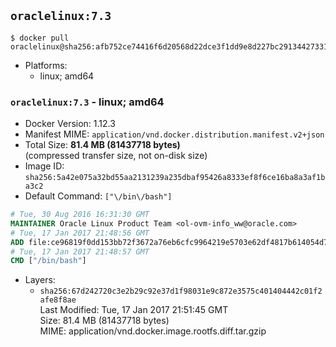 ## `oraclelinux:7.3`

```console
$ docker pull oraclelinux@sha256:afb752ce74416f6d20568d22dce3f1dd9e8d227bc2913442733137b21c25756b
```

-	Platforms:
	-	linux; amd64

### `oraclelinux:7.3` - linux; amd64

-	Docker Version: 1.12.3
-	Manifest MIME: `application/vnd.docker.distribution.manifest.v2+json`
-	Total Size: **81.4 MB (81437718 bytes)**  
	(compressed transfer size, not on-disk size)
-	Image ID: `sha256:5a42e075a32bd55aa2131239a235dbaf95426a8333ef8f6ce16ba8a3af1ba3c2`
-	Default Command: `["\/bin\/bash"]`

```dockerfile
# Tue, 30 Aug 2016 16:31:30 GMT
MAINTAINER Oracle Linux Product Team <ol-ovm-info_ww@oracle.com>
# Tue, 17 Jan 2017 21:48:56 GMT
ADD file:ce96819f0dd153bb72f3672a76eb6cfc9964219e5703e62df4817b614054d7df in / 
# Tue, 17 Jan 2017 21:48:57 GMT
CMD ["/bin/bash"]
```

-	Layers:
	-	`sha256:67d242720c3e2b29c92e37d1f98031e9c872e3575c401404442c01f2afe8f8ae`  
		Last Modified: Tue, 17 Jan 2017 21:51:45 GMT  
		Size: 81.4 MB (81437718 bytes)  
		MIME: application/vnd.docker.image.rootfs.diff.tar.gzip
